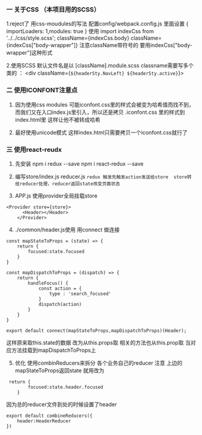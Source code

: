 ### 一 关于CSS （本项目用的SCSS）
1.reject了 用css-moudules的写法 
配置config/webpack.config.js 里面设置 { importLoaders: 1,modules: true }
使用  import indexCss from '../../css/style.scss';
className={indexCss.body}
className={indexCss["body-wrapper"]}
注意className带符号的 要用indexCss["body-wrapper"]这种形式


2.使用SCSS
默认文件名是以 [className].module.scss
classname需要写多个类的 ： <div className={`${headerSty.NavLeft} ${headerSty.active}`}></div>


### 二 使用ICONFONT注意点

1. 因为使用css modules 可能iconfont.css里的样式会被变为哈希值而找不到，而我们又在入口index.js里引入，所以还是拷贝 .iconfont.css 里的样式到 index.html里 这样让他不被转成哈希

2. 最好使用unicode模式 这样index.html只需要拷贝一个iconfont.css就行了


### 三 使用react-reudx

1. 先安装 npm i redux --save    npm i react-redux --save

2. 编写store/index.js reducer.js 
`redux 触发先触发action发送给store  store转给reducer处理，reducer返回state改变页面状态`

3. APP.js 使用provider全局挂载store
```
<Provider store={store}>
      <Header></Header>     
    </Provider>
```

4. ./common/header.js使用 用connect 做连接
```
const mapStateToProps = (state) => {
    return {
        focused:state.focused
    }
}

const mapDispatchToProps = (dispatch) => {
    return {
        handleFocus() {
            const action = {
                type : 'search_focused'
            }
            dispatch(action)
        }
    }
}

export default connect(mapStateToProps,mapDispatchToProps)(Header);
```

这样原来取this.state的数据 改为从this.props取 相关的方法也从this.prop取 当对应方法挂载到mapDispatchToProps上

5. 优化 使用combinReducers来拆分 各个业务自己的reducer 注意 上边的mapStateToProps返回state
就用改为
```
 return {
        focused:state.header.focused
    }
```
因为总的reducer文件到处的时候设置了header
```
export default combineReducers({
    header:HeaderReducer
})
```